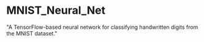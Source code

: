 # MNIST_Neural_Net
"A TensorFlow-based neural network for classifying handwritten digits from the MNIST dataset."
